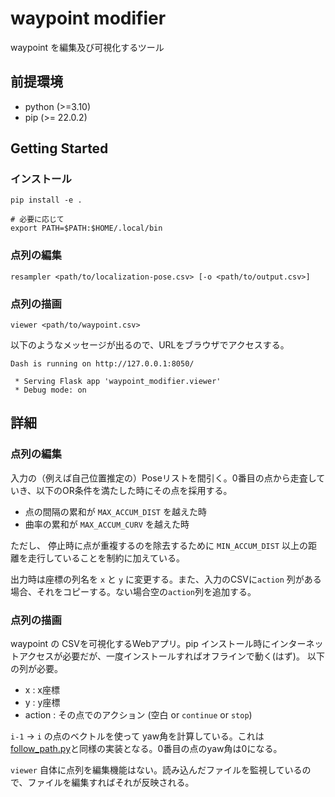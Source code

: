 # waypoint modifier

waypoint を編集及び可視化するツール

## 前提環境

- python (>=3.10)
- pip (>= 22.0.2)

## Getting Started

### インストール

```shell
pip install -e .

# 必要に応じて
export PATH=$PATH:$HOME/.local/bin
```

### 点列の編集

```shell
resampler <path/to/localization-pose.csv> [-o <path/to/output.csv>]
```

### 点列の描画

```shell
viewer <path/to/waypoint.csv>
```

以下のようなメッセージが出るので、URLをブラウザでアクセスする。

```
Dash is running on http://127.0.0.1:8050/

 * Serving Flask app 'waypoint_modifier.viewer'
 * Debug mode: on
```


## 詳細

### 点列の編集

入力の（例えば自己位置推定の）Poseリストを間引く。0番目の点から走査していき、以下のOR条件を満たした時にその点を採用する。

- 点の間隔の累和が `MAX_ACCUM_DIST` を越えた時
- 曲率の累和が `MAX_ACCUM_CURV` を越えた時

ただし、 停止時に点が重複するのを除去するために `MIN_ACCUM_DIST` 以上の距離を走行していることを制約に加えている。

出力時は座標の列名を `x` と `y` に変更する。また、入力のCSVに`action` 列がある場合、それをコピーする。ない場合空の`action`列を追加する。


### 点列の描画

waypoint の CSVを可視化するWebアプリ。pip インストール時にインターネットアクセスが必要だが、一度インストールすればオフラインで動く(はず)。
以下の列が必要。

- x : x座標
- y : y座標
- action : その点でのアクション (空白 or `continue` or `stop`)

`i-1` → `i` の点のベクトルを使って yaw角を計算している。これは [follow_path.py](https://github.com/AbudoriLab-TC2024/penguin_nav?tab=readme-ov-file#follow_pathpy)と同様の実装となる。0番目の点のyaw角は0になる。

`viewer` 自体に点列を編集機能はない。読み込んだファイルを監視しているので、ファイルを編集すればそれが反映される。
